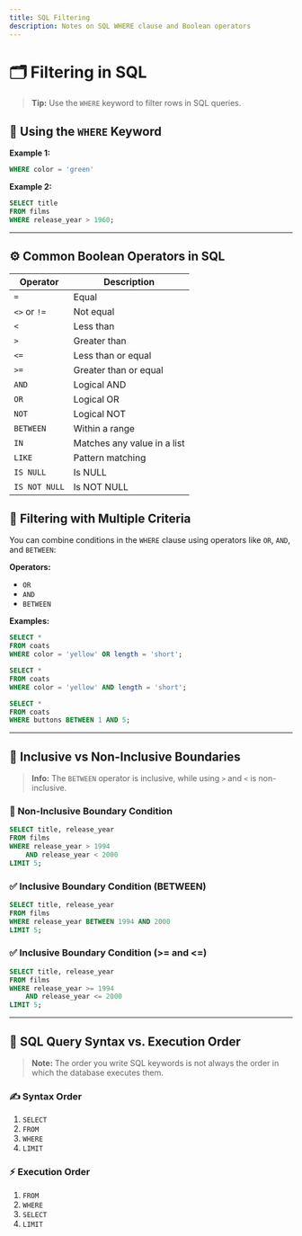```yaml
---
title: SQL Filtering
description: Notes on SQL WHERE clause and Boolean operators
---
```


# 🗂️ Filtering in SQL

> **Tip:** Use the `WHERE` keyword to filter rows in SQL queries.

## 🔎 Using the `WHERE` Keyword

**Example 1:**

```sql
WHERE color = 'green'
```

**Example 2:**

```sql
SELECT title
FROM films
WHERE release_year > 1960;
```

---

## ⚙️ Common Boolean Operators in SQL

| Operator      | Description         |
|--------------|---------------------|
| `=`          | Equal               |
| `<>` or `!=` | Not equal           |
| `<`          | Less than           |
| `>`          | Greater than        |
| `<=`         | Less than or equal  |
| `>=`         | Greater than or equal |
| `AND`        | Logical AND         |
| `OR`         | Logical OR          |
| `NOT`        | Logical NOT         |
| `BETWEEN`    | Within a range      |
| `IN`         | Matches any value in a list |
| `LIKE`       | Pattern matching    |
| `IS NULL`    | Is NULL             |
| `IS NOT NULL`| Is NOT NULL         |



## 🧮 Filtering with Multiple Criteria

You can combine conditions in the `WHERE` clause using operators like `OR`, `AND`, and `BETWEEN`:

**Operators:**

- `OR`
- `AND`
- `BETWEEN`


**Examples:**

```sql
SELECT *
FROM coats
WHERE color = 'yellow' OR length = 'short';
```

```sql
SELECT *
FROM coats
WHERE color = 'yellow' AND length = 'short';
```

```sql
SELECT *
FROM coats
WHERE buttons BETWEEN 1 AND 5;
```

---


## 🔲 Inclusive vs Non-Inclusive Boundaries

> **Info:** The `BETWEEN` operator is inclusive, while using `>` and `<` is non-inclusive.

### 🚫 Non-Inclusive Boundary Condition

```sql
SELECT title, release_year
FROM films
WHERE release_year > 1994
	AND release_year < 2000
LIMIT 5;
```

### ✅ Inclusive Boundary Condition (BETWEEN)

```sql
SELECT title, release_year
FROM films
WHERE release_year BETWEEN 1994 AND 2000
LIMIT 5;
```

### ✅ Inclusive Boundary Condition (>= and <=)

```sql
SELECT title, release_year
FROM films
WHERE release_year >= 1994
	AND release_year <= 2000
LIMIT 5;
```

---

## 📝 SQL Query Syntax vs. Execution Order

> **Note:** The order you write SQL keywords is not always the order in which the database executes them.

### ✍️ Syntax Order

1. `SELECT`
2. `FROM`
3. `WHERE`
4. `LIMIT`

### ⚡ Execution Order

1. `FROM`
2. `WHERE`
3. `SELECT`
4. `LIMIT`

